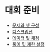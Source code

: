 # 대회 준비

- [문제와 셋 구성](./problemset-construction.md)
- [디스크립션](./description.md)
- [데이터 및 채점](./data/README.md)
- [풀이 및 제한 설정](./solution/README.md)
